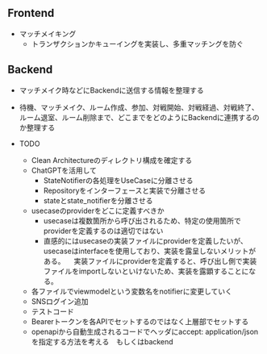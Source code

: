 ## Frontend
- マッチメイキング
  - トランザクションかキューイングを実装し、多重マッチングを防ぐ
## Backend
- マッチメイク時などにBackendに送信する情報を整理する
- 待機、マッチメイク、ルーム作成、参加、対戦開始、対戦経過、対戦終了、ルーム退室、ルーム削除まで、どこまでをどのようにBackendに連携するのか整理する



- TODO
  - Clean Architectureのディレクトリ構成を確定する
  - ChatGPTを活用して
    - StateNotifierの各処理をUseCaseに分離させる  
    - Repositoryをインターフェースと実装で分離させる  
    - stateとstate_notifierを分離させる
  - usecaseのproviderをどこに定義すべきか
    - usecaseは複数箇所から呼び出されるため、特定の使用箇所でproviderを定義するのは適切ではない
    - 直感的にはusecaseの実装ファイルにproviderを定義したいが、usecaseはinterfaceを使用しており、実装を露呈しないメリットがある。
    　実装ファイルにproviderを定義すると、呼び出し側で実装ファイルをimportしないといけないため、実装を露顕することになる。
  - 各ファイルでviewmodelという変数名をnotifierに変更していく
  - SNSログイン追加
  - テストコード
  - Bearerトークンを各APIでセットするのではなく上層部でセットする
  - openapiから自動生成されるコードでヘッダにaccept: application/jsonを指定する方法を考える　もしくはbackend